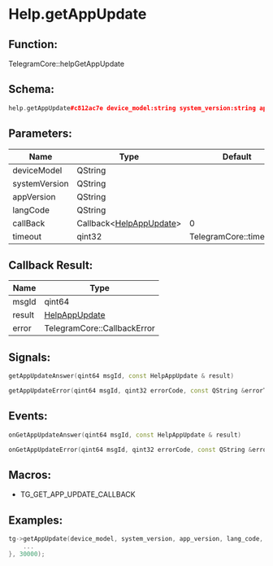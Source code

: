 # Help.getAppUpdate

## Function:

TelegramCore::helpGetAppUpdate

## Schema:

```c++
help.getAppUpdate#c812ac7e device_model:string system_version:string app_version:string lang_code:string = help.AppUpdate;
```
## Parameters:

|Name|Type|Default|
|----|----|-------|
|deviceModel|QString||
|systemVersion|QString||
|appVersion|QString||
|langCode|QString||
|callBack|Callback&lt;[HelpAppUpdate](../../types/helpappupdate.md)&gt;|0|
|timeout|qint32|TelegramCore::timeOut()|

## Callback Result:

|Name|Type|
|----|----|
|msgId|qint64|
|result|[HelpAppUpdate](../../types/helpappupdate.md)|
|error|TelegramCore::CallbackError|

## Signals:

```c++
getAppUpdateAnswer(qint64 msgId, const HelpAppUpdate & result)
```
```c++
getAppUpdateError(qint64 msgId, qint32 errorCode, const QString &errorText)
```

## Events:

```c++
onGetAppUpdateAnswer(qint64 msgId, const HelpAppUpdate & result)
```
```c++
onGetAppUpdateError(qint64 msgId, qint32 errorCode, const QString &errorText)
```

## Macros:

* TG_GET_APP_UPDATE_CALLBACK

## Examples:

```c++
tg->getAppUpdate(device_model, system_version, app_version, lang_code, [=](TG_GET_APP_UPDATE_CALLBACK){
    ...
}, 30000);
```
